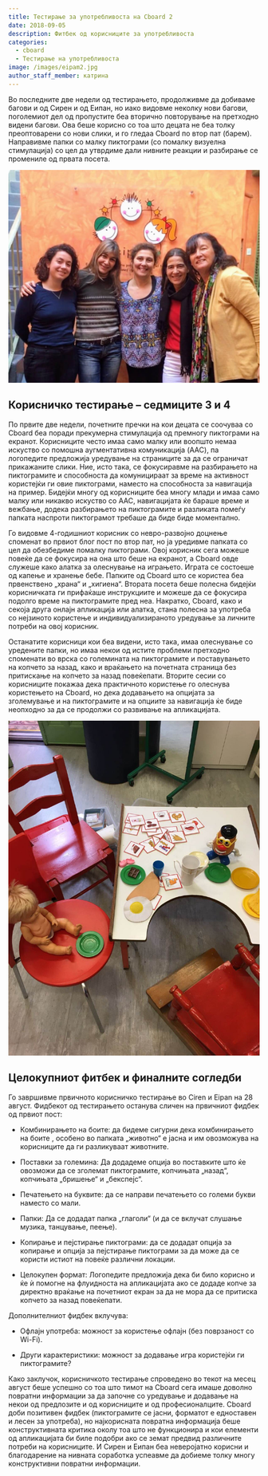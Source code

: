 ```yaml
---
title: Тестирање за употребливоста на Cboard 2
date: 2018-09-05
description: Фитбек од корисниците за употребливоста
categories:
  - cboard
  - Тестирање на употребливоста
image: /images/eipam2.jpg
author_staff_member: катрина
---
```


Во последните две недели од тестирањето, продолживме да добиваме багови и од Сирен и од Еипан, но иако видовме неколку нови багови, поголемиот дел од пропустите беа вторично повторување на претходно видени багови. Ова беше корисно со тоа што децата не беа толку преоптоварени со нови слики, и го гледаа Cboard по втор пат (барем). Направивме папки со малку пиктограми (со помалку визуелна стимулација) со цел да утврдиме дали нивните реакции и разбирање се промениле од првата посета.

![Ајпан](/images/eipam2.jpg)

## Корисничко тестирање – седмиците 3 и 4

По првите две недели, почетните пречки на кои децата се соочуваа со Cboard беа поради прекумерна стимулација од премногу пиктограми на екранот. Корисниците често имаа само малку или воопшто немаа искуство со помошна аугментативна комуникација (AAC), па логопедите предложија уредување на страниците за да се ограничат прикажаните слики. Ние, исто така, се фокусиравме на разбирањето на пиктограмите и способноста да комуницираат за време на активност користејќи ги овие пиктограми, наместо на способноста за навигација на пример. Бидејќи многу од корисниците беа многу млади и имаа само малку или никакво искуство со AAC, навигацијата ќе бараше време и вежбање, додека разбирањето на пиктограмите и разликата помеѓу папката наспроти пиктограмот требаше да биде биде моментално.

Го видовме 4-годишниот корисник со невро-развојно доцнење споменат во првиот блог пост по втор пат, но ја уредивме папката со цел да обезбедиме помалку пиктограми. Овој корисник сега можеше повеќе да се фокусира на она што беше на екранот, а Cboard овде служеше како алатка за олеснување на играњето. Играта се состоеше од капење и хранење бебе. Папките од Cboard што се користеа беа првенствено „храна“ и „хигиена“. Втората посета беше полесна бидејќи корисничката ги прифаќаше инструкциите и можеше да се фокусира подолго време на пиктограмите пред неа. Накратко, Cboard, како и секоја друга онлајн апликација или алатка, стана полесна за употреба со нејзиното користење и индивидуализираното уредување за личните потреби на овој корисник.

Останатите корисници кои беа видени, исто така, имаа олеснување со уредените папки, но имаа некои од истите проблеми претходно споменати во врска со големината на пиктограмите и поставувањето на копчето за назад, како и враќањето на почетната страница без притискање на копчето за назад повеќепати. Вторите сесии со корисниците покажаа дека практичното користење го олеснува користењето на Cboard, но дека додавањето на опцијата за зголемување и на пиктограмите и на опциите за навигација ќе биде неопходно за да се продолжи со развивање на апликацијата.

![Ајбан2](/images/eipan3.jpeg)

## Целокупниот фитбек и финалните согледби

Го завршивме првичното корисничко тестирање во Ciren и Eipan на 28 август. Фидбекот од тестирањето останува сличен на првичниот фидбек од првиот пост:

- Комбинирањето на боите: да бидеме сигурни дека комбинирањето на боите , особено во папката „животно“ е јасна и им овозможува на корисниците да ги разликуваат животните.

- Поставки за големина: Да додадеме опција во поставките што ќе овозможи да се зголемат пиктограмите, копчињата „назад“, копчињата „бришење“ и „бекспејс“.

- Печатењето на буквите: да се направи печатењето со големи букви наместо со мали.

- Папки: Да се додадат папка „глаголи“ (и да се вклучат слушање музика, танцување, пеење).

- Копирање и пејстирање пиктограми: да се додадат опција за копирање и опција за пејстирање пиктограми за да може да се користи истиот на повеќе различни локации.

- Целокупен формат: Логопедите предложија дека би било корисно и ќе ѝ помогне на флуидноста на апликацијата ако се додаде копче за директно враќање на почетниот екран за да не мора да се притиска копчето за назад повеќепати.

Дополнителниот фидбек вклучува:

- Офлајн употреба: можност за користење офлајн (без поврзаност со Wi-Fi).

- Други карактеристики: можност за додавање игра користејќи ги пиктограмите?

Како заклучок, корисничкото тестирање спроведено во текот на месец август беше успешно со тоа што тимот на Cboard сега имаше доволно повратни информации за да започне со уредување и додавање на некои од предлозите и од корисниците и од професионалците. Cboard доби позитивен фидбек (пиктограмите се јасни, форматот е едноставен и лесен за употреба), но најкорисната повратна информација беше конструктивната критика околу тоа што не функционира и кои елементи од апликацијата би биле подобри ако се земат предвид различните потреби на корисниците. И Сирен и Еипан беа неверојатно корисни и благодарение на нивната соработка успеавме да добиеме толку многу конструктивни повратни информации.